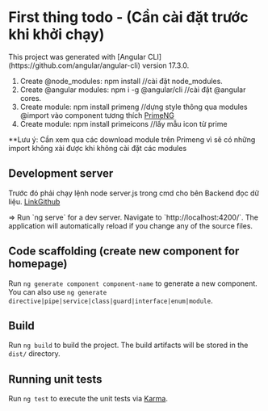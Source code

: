 # First thing todo - (Cần cài đặt trước khi khởi chạy)

<p>This project was generated with [Angular CLI](https://github.com/angular/angular-cli) version 17.3.0.</p>
<ol>
  <li>Create @node_modules: npm install //cài đặt node_modules.</li>
  <li>Create @angular modules: npm i -g @angular/cli //cài đặt @angular cores.</li>
  <li>Create module: npm install primeng //dựng style thông qua modules @import vào component tương thích <a href="https://primeng.org">PrimeNG</a></li>
  <li>Create module: npm install primeicons //lấy mẫu icon từ prime</li>
</ol>

<p>**Lưu ý: Cần xem qua các download module trên Primeng vì sẽ có những import không xài được khi không cài đặt các modules</p>

## Development server
<p>Trước đó phải chạy lệnh node server.js trong cmd cho bên Backend đọc dữ liệu. <a href="https://github.com/TRKUyen/AngularProject_server.git">LinkGithub</a></p>
<p>=> Run `ng serve` for a dev server. Navigate to `http://localhost:4200/`. The application will automatically reload if you change any of the source files.</p>

## Code scaffolding (create new component for homepage)

Run `ng generate component component-name` to generate a new component. You can also use `ng generate directive|pipe|service|class|guard|interface|enum|module`.

## Build

Run `ng build` to build the project. The build artifacts will be stored in the `dist/` directory.

## Running unit tests

Run `ng test` to execute the unit tests via [Karma](https://karma-runner.github.io).


